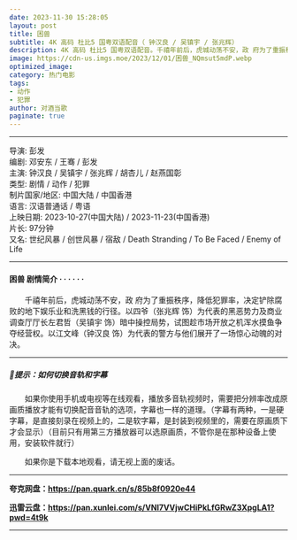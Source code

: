 ```yaml
---
date: 2023-11-30 15:28:05
layout: post
title: 困兽
subtitle: 4K 高码 杜比5 国粤双语配音（ 钟汉良 / 吴镇宇 / 张兆辉﻿）
description: 4K 高码 杜比5 国粤双语配音。千禧年前后，虎城动荡不安，政 府为了重振秩序，降低犯罪率，决定铲除腐败的地下娱乐业和洗黑钱的行径。以四爷为代表的黑恶势力及商业调查厅厅长左君哲暗中操控局势，试图趁市场开放之机浑水摸鱼争夺经营权...
image: https://cdn-us.imgs.moe/2023/12/01/困兽_NQmsut5mdP.webp
optimized_image: 
category: 热门电影
tags:
- 动作
- 犯罪
author: 对酒当歌
paginate: true
---
```


---

导演: 彭发  
编剧: 邓安东 / 王骞 / 彭发  
主演: 钟汉良 / 吴镇宇 / 张兆辉 / 胡杏儿 / 赵燕国彰  
类型: 剧情 / 动作 / 犯罪  
制片国家/地区: 中国大陆 / 中国香港  
语言: 汉语普通话 / 粤语  
上映日期: 2023-10-27(中国大陆) / 2023-11-23(中国香港)  
片长: 97分钟  
又名: 世纪风暴 / 创世风暴 / 宿敌 / Death Stranding / To Be Faced / Enemy of Life  

---

#### 困兽 剧情简介 · · · · · ·

　　千禧年前后，虎城动荡不安，政 府为了重振秩序，降低犯罪率，决定铲除腐败的地下娱乐业和洗黑钱的行径。以四爷（张兆辉 饰）为代表的黑恶势力及商业调查厅厅长左君哲（吴镇宇 饰）暗中操控局势，试图趁市场开放之机浑水摸鱼争夺经营权。以江文峰（钟汉良 饰）为代表的警方与他们展开了一场惊心动魄的对决。

---

##### 🔔提示：如何切换音轨和字幕

　　如果你使用手机或电视等在线观看，播放多音轨视频时，需要把分辨率改成原画质播放才能有切换配音音轨的选项，字幕也一样的道理。（字幕有两种，一是硬字幕，是直接刻录在视频上的，二是软字幕，是封装到视频里的，需要在原画质下才会显示）（目前只有用第三方播放器可以选原画质，不管你是在那种设备上使用，安装软件就行）

　　如果你是下载本地观看，请无视上面的废话。

---

**夸克网盘：<https://pan.quark.cn/s/85b8f0920e44>**

**迅雷云盘：<https://pan.xunlei.com/s/VNl7VVjwCHiPkLfGRwZ3XpgLA1?pwd=4t9k>**

---
